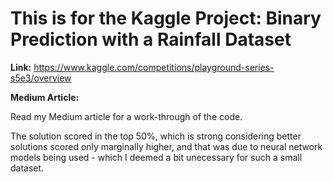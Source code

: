 <h1> This is for the Kaggle Project: Binary Prediction with a Rainfall Dataset </h1>

**Link:** https://www.kaggle.com/competitions/playground-series-s5e3/overview

**Medium Article:** 

Read my Medium article for a work-through of the code.

The solution scored in the top 50%, which is strong considering better solutions scored only marginally higher, and that was due to neural network models being used - which I deemed a bit unecessary for such a small dataset.

